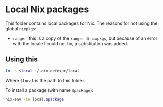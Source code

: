 # Local Nix packages

This folder contains local packages for Nix.
The reasons for not using the global `nixpkgs`:

- `ranger`: this is a copy of the `ranger` in `nixpkgs`, but because of an error with the locale I could not fix, a substitution was added.

## Using this

```sh
ln -s $local ~/.nix-defexpr/local
```

Where `$local` is the path to this folder.

To install a package (with name `$package`):

```sh
nix-env -iA local.$package
```
